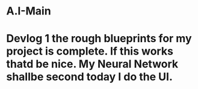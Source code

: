 # A.I-Main
# Devlog 1 the rough blueprints for my project is complete. If this works thatd be nice. My Neural Network shallbe second today I do the UI.
